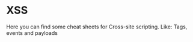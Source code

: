 # XSS
Here you can find some cheat sheets for Cross-site scripting.
Like: Tags, events and payloads
